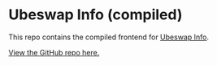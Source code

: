 # Ubeswap Info (compiled)

This repo contains the compiled frontend for [Ubeswap Info](https://info.ubeswap.org).

[View the GitHub repo here.](https://github.com/Ubeswap/ubeswap-info)
